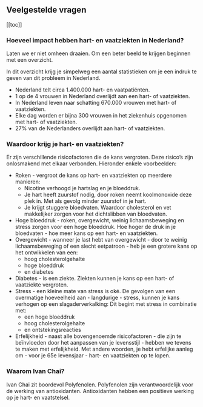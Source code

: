 ## Veelgestelde vragen

[[toc]]

### Hoeveel impact hebben hart- en vaatziekten in Nederland?

Laten we er niet omheen draaien. Om een beter beeld te krijgen beginnen met een overzicht. 

In dit overzicht krijg je simpelweg een aantal statistieken om je een indruk te geven van dit probleem in Nederland.

* Nederland telt circa 1.400.000 hart- en vaatpatiënten.
* 1 op de 4 vrouwen in Nederland overlijdt aan een hart- of vaatziekten.
* In Nederland leven naar schatting 670.000 vrouwen met hart- of vaatziekten.
* Elke dag worden er bijna 300 vrouwen in het ziekenhuis opgenomen met hart- of vaatziekten.
* 27% van de Nederlanders overlijdt aan hart- of vaatziekten.

### Waardoor krijg je hart- en vaatziekten?

Er zijn verschillende risicofactoren die de kans vergroten. Deze risico’s zijn onlosmakend met elkaar verbonden. Hieronder enkele voorbeelden:
* Roken - vergroot de kans op hart- en vaatziekten op meerdere manieren:
  - Nicotine verhoogd je hartslag en je bloeddruk.
  - Je hart heeft zuurstof nodig, door roken neemt koolmonoxide deze plek in. Met als gevolg minder zuurstof in je hart.
  - Je krijgt stuggere bloedvaten. Waardoor cholesterol en vet makkelijker zorgen voor het dichtslibben van bloedvaten.
* Hoge bloeddruk - roken, overgewicht, weinig lichaamsbeweging en stress zorgen voor een hoge bloeddruk. Hoe hoger de druk in je bloedvaten - hoe meer kans op een hart- en vaatziekten.
* Overgewicht - wanneer je last hebt van overgewicht - door te weinig lichaamsbeweging of een slecht eetpatroon - heb je een grotere kans op het ontwikkelen van een:
  - hoog cholesterolgehalte
  - hoge bloeddruk
  - en diabetes
* Diabetes - is een ziekte. Ziekten kunnen je kans op een hart- of vaatziekte vergroten.
* Stress - een kleine mate van stress is oké. De gevolgen van een overmatige hoeveelheid aan - langdurige - stress, kunnen je kans verhogen op een slagaderverkalking:
Dit begint met stress in combinatie met:
  - een hoge bloeddruk
  - hoog cholesterolgehalte
  - en ontstekingsreacties <br>
* Erfelijkheid - naast alle bovengenoemde risicofactoren - die zijn te beïnvloeden door het aanpassen van je levensstijl - hebben we tevens te maken met erfelijkheid. Met andere woorden, je hebt erfelijke aanleg om - voor je 65e levensjaar - hart- en vaatziekten op te lopen.

### Waarom Ivan Chai?

Ivan Chai zit boordevol Polyfenolen. Polyfenolen zijn verantwoordelijk voor de werking van antioxidanten. Antioxidanten hebben een positieve werking op je hart- en vaatstelsel.
